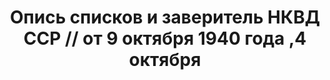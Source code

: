 ---
title: Опись списков и заверитель НКВД ССР // от 9 октября 1940 года ,4 октября
description: РГАСПИ, ф.17, оп.171, дело 419, лист 278
images:
- /disk/pictures/v11/17-171-419-278.jpg
- /disk/pictures/v11/17-171-419-279.jpg
---